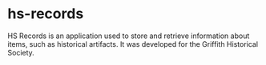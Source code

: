 # hs-records
HS Records is an application used to store and retrieve information about items, such as historical artifacts.
It was developed for the Griffith Historical Society.
